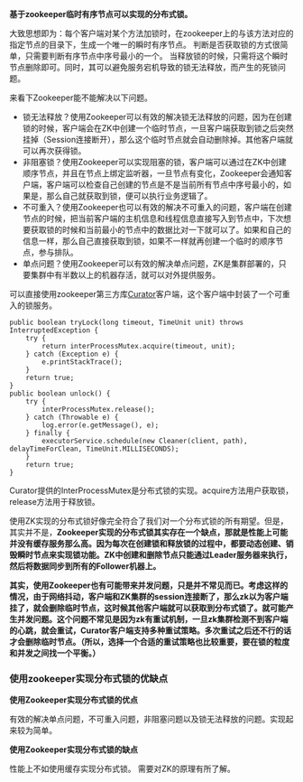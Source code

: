 **基于zookeeper临时有序节点可以实现的分布式锁。**



大致思想即为：每个客户端对某个方法加锁时，在zookeeper上的与该方法对应的指定节点的目录下，生成一个唯一的瞬时有序节点。 判断是否获取锁的方式很简单，只需要判断有序节点中序号最小的一个。 当释放锁的时候，只需将这个瞬时节点删除即可。同时，其可以避免服务宕机导致的锁无法释放，而产生的死锁问题。



来看下Zookeeper能不能解决以下问题。



+  锁无法释放？使用Zookeeper可以有效的解决锁无法释放的问题，因为在创建锁的时候，客户端会在ZK中创建一个临时节点，一旦客户端获取到锁之后突然挂掉（Session连接断开），那么这个临时节点就会自动删除掉。其他客户端就可以再次获得锁。 
+  非阻塞锁？使用Zookeeper可以实现阻塞的锁，客户端可以通过在ZK中创建顺序节点，并且在节点上绑定监听器，一旦节点有变化，Zookeeper会通知客户端，客户端可以检查自己创建的节点是不是当前所有节点中序号最小的，如果是，那么自己就获取到锁，便可以执行业务逻辑了。 
+  不可重入？使用Zookeeper也可以有效的解决不可重入的问题，客户端在创建节点的时候，把当前客户端的主机信息和线程信息直接写入到节点中，下次想要获取锁的时候和当前最小的节点中的数据比对一下就可以了。如果和自己的信息一样，那么自己直接获取到锁，如果不一样就再创建一个临时的顺序节点，参与排队。 
+  单点问题？使用Zookeeper可以有效的解决单点问题，ZK是集群部署的，只要集群中有半数以上的机器存活，就可以对外提供服务。 



可以直接使用zookeeper第三方库[Curator](https://curator.apache.org/)客户端，这个客户端中封装了一个可重入的锁服务。



```plain
public boolean tryLock(long timeout, TimeUnit unit) throws InterruptedException {
    try {
        return interProcessMutex.acquire(timeout, unit);
    } catch (Exception e) {
        e.printStackTrace();
    }
    return true;
}
public boolean unlock() {
    try {
        interProcessMutex.release();
    } catch (Throwable e) {
        log.error(e.getMessage(), e);
    } finally {
        executorService.schedule(new Cleaner(client, path), delayTimeForClean, TimeUnit.MILLISECONDS);
    }
    return true;
}
```



Curator提供的InterProcessMutex是分布式锁的实现。acquire方法用户获取锁，release方法用于释放锁。



使用ZK实现的分布式锁好像完全符合了我们对一个分布式锁的所有期望。但是，其实并不是，**Zookeeper实现的分布式锁其实存在一个缺点，那就是性能上可能并没有缓存服务那么高。因为每次在创建锁和释放锁的过程中，都要动态创建、销毁瞬时节点来实现锁功能。ZK中创建和删除节点只能通过Leader服务器来执行，然后将数据同步到所有的Follower机器上。**



**其实，使用Zookeeper也有可能带来并发问题，只是并不常见而已。考虑这样的情况，由于网络抖动，客户端和ZK集群的session连接断了，那么zk以为客户端挂了，就会删除临时节点，这时候其他客户端就可以获取到分布式锁了。就可能产生并发问题。这个问题不常见是因为zk有重试机制，一旦zk集群检测不到客户端的心跳，就会重试，Curator客户端支持多种重试策略。多次重试之后还不行的话才会删除临时节点。（所以，选择一个合适的重试策略也比较重要，要在锁的粒度和并发之间找一个平衡。）**



### 使用zookeeper实现分布式锁的优缺点


**使用Zookeeper实现分布式锁的优点**



有效的解决单点问题，不可重入问题，非阻塞问题以及锁无法释放的问题。实现起来较为简单。



**使用Zookeeper实现分布式锁的缺点**



性能上不如使用缓存实现分布式锁。 需要对ZK的原理有所了解。

